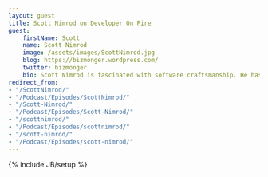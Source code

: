 ```yaml
---
layout: guest
title: Scott Nimrod on Developer On Fire
guest:
    firstName: Scott
    name: Scott Nimrod
    image: /assets/images/ScottNimrod.jpg
    blog: https://bizmonger.wordpress.com/
    twitter: bizmonger
    bio: Scott Nimrod is fascinated with software craftsmanship. He has been practicing software development since 2003. He’s a thriving entrepreneur, software consultant, and he blogs. He focuses on native application development and Test Automation. He was born and raised on the mean streets of Cleveland, Ohio and currently resides in Miami Beach, Florida. His blog can be found at Bizmonger.Wordpress.com.
redirect_from:
- "/ScottNimrod/"
- "/Podcast/Episodes/ScottNimrod/"
- "/Scott-Nimrod/"
- "/Podcast/Episodes/Scott-Nimrod/"
- "/scottnimrod/"
- "/Podcast/Episodes/scottnimrod/"
- "/scott-nimrod/"
- "/Podcast/Episodes/scott-nimrod/"
---
```

{% include JB/setup %}
